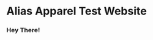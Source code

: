 <html>
   
<head> 
    <link href="/css/style.css" type="text/css" rel="stylesheet">
    
</head>

<title>AliasApparel</title>

<body>
<div>
<h1 class="title">Alias Apparel Test Website</h1>
</div>


<h3 class="second">Hey There!</h3>

</body>

</html>
